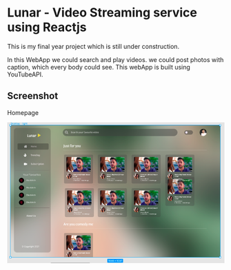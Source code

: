 # Lunar - Video Streaming service using Reactjs

This is my final year project which is still under construction.

In this WebApp we could search and play videos. 
we could post photos with caption, which every body could see.
This webApp is built using YouTubeAPI.

## Screenshot

Homepage

![](./images/home.png)